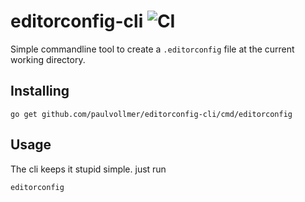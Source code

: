 # editorconfig-cli ![CI](https://github.com/paulvollmer/editorconfig-cli/workflows/CI/badge.svg)

Simple commandline tool to create a `.editorconfig` file at the current working directory.

## Installing
```
go get github.com/paulvollmer/editorconfig-cli/cmd/editorconfig
```

## Usage
The cli keeps it stupid simple. just run
```
editorconfig
```
